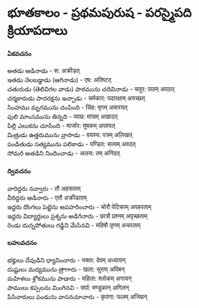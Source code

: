# భూతకాలం - ప్రథమపురుష - పరస్మైపది క్రియాపదాలు 

#### ఏకవచనం 
అతడు ఆడినాడు - स: अक्रीडत्  
ఇతడు నెలబడ్డాడు (ఆగినాడు) - एष: अतिष्टत्  
చతురుడు (తెలివిగల వాడు) పాఠమును చదివినాడు - चतुर: पाठम् अपठत्   
చర్మకారుడు పాదరక్షను ఇచ్చాడు - चर्मकार: पदारक्षाम् अयच्छत्  
సింహము మృగమును చంపింది - सिंह: मृगम् अमारयत्  
పులి మాంసమును తిన్నది - व्याघ्र: मांसम् अखादत्  
పిల్లి ఎలుకను చూసింది - मार्जार: मूषकम् अपश्यत्  
మిత్రుడు ఉత్తరుమును వ్రాసాడు - वयस्य: पत्रम् अलिखत्  
పండితుడు సత్యమును పలికాడు - पण्डित: सत्यम् अवदत्  
సోమరి అతడిని నిందించాడు - अलस: तम् अनिंदत्  

#### ద్వివచనం 
వారిద్దరు నవ్వారు - तौ अहसताम्  
వీరిద్దరు ఆడినారు - एतौ अक्रीडताम्  
ఇద్దరు దొంగలు పెట్టెను అపహరించారు - चोरौ पेटिकाम् अपहरताम्  
ఇద్దరు విద్యార్థులు ప్రశ్నను అడిగినారు - छात्रौ प्रश्नम् अपृच्छताम्  
రెండు దున్నపోతులు గడ్డిని మేసినవి - महिषौ तृणम् अचरताम्  

#### బహువచనం 
భక్తులు దేవుడిని ధ్యానించారు - भक्ता: देवम् अध्यायन्  
దుష్టులు మద్యమును త్రాగారు - खला: सुराम् अपिबन्  
మహిళలు శ్లోకమును పాడారు - महिला: श्लोकम् अगायन्  
పాములు కప్పలను మింగినవి - सर्पा: मण्डुकान् अगिलन्  
పిసినారులు పండును వాసనచూచారు - कृपणा: फलम् अजिघ्रन् 


